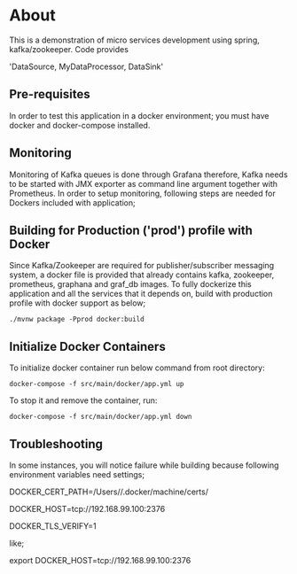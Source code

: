 # About

This is a demonstration of micro services development using spring, kafka/zookeeper. Code provides 

'DataSource, MyDataProcessor, DataSink' 


## Pre-requisites

In order to test this application in a docker environment; you must have docker and docker-compose installed. 


## Monitoring

Monitoring of Kafka queues is done through Grafana therefore, Kafka needs to be started with JMX exporter as command line argument together with Prometheus. In order to setup monitoring, following steps are needed for Dockers included with application;


## Building for Production ('prod') profile with Docker 

Since Kafka/Zookeeper are required for publisher/subscriber messaging system, a docker file is provided that already contains kafka, zookeeper, prometheus, graphana and graf_db images. To fully dockerize this application and all the services that it depends on, build with production profile with docker support as below;

	./mvnw package -Pprod docker:build


## Initialize Docker Containers

To initialize docker container run below command from root directory:

    docker-compose -f src/main/docker/app.yml up

To stop it and remove the container, run:

    docker-compose -f src/main/docker/app.yml down


## Troubleshooting

In some instances, you will notice failure while building because following environment variables need settings;

DOCKER_CERT_PATH=/Users/<username>/.docker/machine/certs/

DOCKER_HOST=tcp://192.168.99.100:2376

DOCKER_TLS_VERIFY=1

like;

export DOCKER_HOST=tcp://192.168.99.100:2376